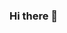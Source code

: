 ### Hi there 👋

<!--
**leeyubin10/leeyubin10** is a ✨ _special_ ✨ repository because its `README.md` (this file) appears on your GitHub profile.

Here are some ideas to get you started:

- 🔭 I’m currently working on ...
- 🌱 I’m currently learning ...
- 👯 I’m looking to collaborate on ...
- 🤔 I’m looking for help with ...
- 💬 Ask me about ...
- 📫 How to reach me: ...
- 😄 Pronouns: ...
- ⚡ Fun fact: ...
-->

<!--
<a href="https://velog.io/@lybin10">
    <img 
        src="http://img.shields.io/badge/velog-green?style=flat&logo=Vector Logo Zone&link=https://velog.io/@lybin10"
        style="height : auto; margin-left : 10px; margin-right : 10px;"/>
</a>
-->
